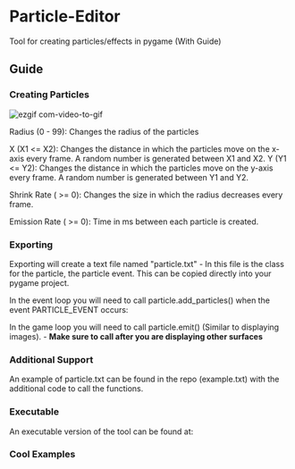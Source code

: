 # Particle-Editor
Tool for creating particles/effects in pygame (With Guide)

## Guide
### Creating Particles
![ezgif com-video-to-gif](https://github.com/FrogTesseract/Particle-Editor/assets/118939591/983016fd-7ea8-47b6-84b4-f11a3ec4a11f)


Radius (0 - 99): Changes the radius of the particles

X (X1 <= X2): Changes the distance in which the particles move on the x-axis every frame. A random number is generated between X1 and X2. 
Y (Y1 <= Y2): Changes the distance in which the particles move on the y-axis every frame. A random number is generated between Y1 and Y2. 

Shrink Rate ( >= 0): Changes the size in which the radius decreases every frame. 

Emission Rate ( >= 0): Time in ms between each particle is created.

### Exporting

Exporting will create a text file named "particle.txt" - In this file is the class for the particle, the particle event. This can be copied directly into your pygame project.

In the event loop you will need to call particle.add_particles() when the event PARTICLE_EVENT occurs:

In the game loop you will need to call particle.emit() (Similar to displaying images). - **Make sure to call after you are displaying other surfaces**

### Additional Support
An example of particle.txt can be found in the repo (example.txt) with the additional code to call the functions.

### Executable
An executable version of the tool can be found at: 

### Cool Examples




            













